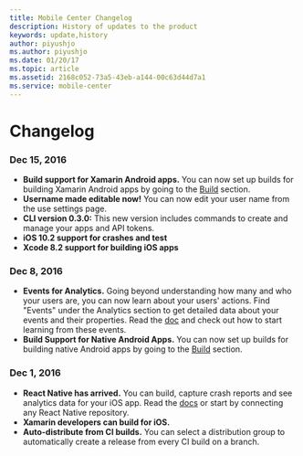 ```yaml
---
title: Mobile Center Changelog
description: History of updates to the product
keywords: update,history
author: piyushjo
ms.author: piyushjo
ms.date: 01/20/17
ms.topic: article
ms.assetid: 2168c052-73a5-43eb-a144-00c63d44d7a1
ms.service: mobile-center
---
```


# Changelog


### **Dec 15, 2016**
* **Build support for Xamarin Android apps.**
You can now set up builds for building Xamarin Android apps by going to the [Build](~/build/android/index.md) section.
* **Username made editable now!**
You can now edit your user name from the use settings page.
* **CLI version 0.3.0:**
This new version includes commands to create and manage your apps and API tokens.
* **iOS 10.2 support for crashes and test**
* **Xcode 8.2 support for building iOS apps**

### **Dec 8, 2016**
* **Events for Analytics.**
Going beyond understanding how many and who your users are, you can now learn about your users' actions.
Find "Events" under the Analytics section to get detailed data about your events and their properties.
Read the [doc](~/analytics/understand-events.md) and check out how to start learning from these events.
* **Build Support for Native Android Apps.**
You can now set up builds for building native Android apps by going to the [Build](~/build/android/index.md) section.

### **Dec 1, 2016**
* **React Native has arrived.**
You can build, capture crash reports and see analytics data for your iOS app. Read the [docs](~/sdk/getting-started/react-native.md) or start by connecting any React Native repository.
* **Xamarin developers can build for iOS.**
* **Auto-distribute from CI builds.**
You can select a distribution group to automatically create a release from every CI build on a branch.

